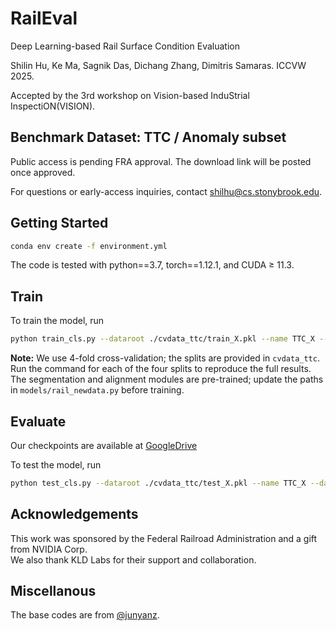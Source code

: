 # RailEval
Deep Learning-based Rail Surface Condition Evaluation

Shilin Hu, Ke Ma, Sagnik Das, Dichang Zhang, Dimitris Samaras. ICCVW 2025.

Accepted by the 3rd workshop on Vision-based InduStrial InspectiON(VISION).

## Benchmark Dataset: TTC / Anomaly subset
Public access is pending FRA approval. The download link will be posted once approved.

For questions or early-access inquiries, contact [shilhu@cs.stonybrook.edu](mailto:shilhu@cs.stonybrook.edu).

## Getting Started
```sh
conda env create -f environment.yml
```

The code is tested with python==3.7, torch==1.12.1, and CUDA ≥ 11.3.

## Train
To train the model, run 

```sh
python train_cls.py --dataroot ./cvdata_ttc/train_X.pkl --name TTC_X --dataset_mode railnewdata --model railnewdata --checkpoints_dir $ckpt
```

**Note:** We use 4-fold cross-validation; the splits are provided in `cvdata_ttc`. Run the command for each of the four splits to reproduce the full results. The segmentation and alignment modules are pre-trained; update the paths in `models/rail_newdata.py` before training.

## Evaluate
Our checkpoints are available at [GoogleDrive](https://drive.google.com/drive/folders/1xSCAeFemBYMPoM0E13jSmitmANZTJEbD?usp=drive_link)

To test the model, run

```sh
python test_cls.py --dataroot ./cvdata_ttc/test_X.pkl --name TTC_X --dataset_mode railnewdata --model railnewdata --checkpoints_dir $ckpt --results_dir $res_dir
```

## Acknowledgements
This work was sponsored by the Federal Railroad Administration and a gift from NVIDIA Corp.  
We also thank KLD Labs for their support and collaboration.

## Miscellanous
The base codes are from [@junyanz](https://github.com/junyanz/pytorch-CycleGAN-and-pix2pix).

